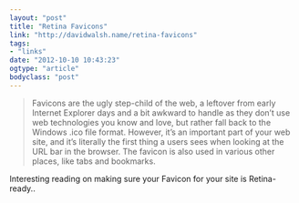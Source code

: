 ```yaml
---
layout: "post"
title: "Retina Favicons"
link: "http://davidwalsh.name/retina-favicons"
tags: 
- "links"
date: "2012-10-10 10:43:23"
ogtype: "article"
bodyclass: "post"
---
```


> Favicons are the ugly step-child of the web, a leftover from early Internet Explorer days and a bit awkward to handle as they don’t use web technologies you know and love, but rather fall back to the Windows .ico file format. However, it’s an important part of your web site, and it’s literally the first thing a users sees when looking at the URL bar in the browser. The favicon is also used in various other places, like tabs and bookmarks.

Interesting reading on making sure your Favicon for your site is Retina-ready..